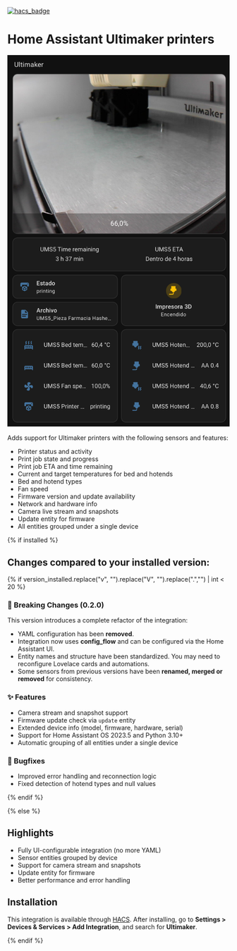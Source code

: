 [![hacs_badge](https://img.shields.io/badge/HACS-Default-orange.svg?style=for-the-badge)](https://github.com/custom-components/hacs)
# Home Assistant Ultimaker printers

![lovelace](https://github.com/jellespijker/home-assistant-ultimaker/raw/main/resources/lovelace.png)

Adds support for Ultimaker printers with the following sensors and features:

- Printer status and activity
- Print job state and progress
- Print job ETA and time remaining
- Current and target temperatures for bed and hotends
- Bed and hotend types
- Fan speed
- Firmware version and update availability
- Network and hardware info
- Camera live stream and snapshots
- Update entity for firmware
- All entities grouped under a single device

{% if installed %}
## Changes compared to your installed version:

{% if version_installed.replace("v", "").replace("V", "").replace(".","") | int < 20 %}
### 🚨 Breaking Changes (0.2.0)
This version introduces a complete refactor of the integration:
- YAML configuration has been **removed**.
- Integration now uses **config_flow** and can be configured via the Home Assistant UI.
- Entity names and structure have been standardized. You may need to reconfigure Lovelace cards and automations.
- Some sensors from previous versions have been **renamed, merged or removed** for consistency.

### ✨ Features
- Camera stream and snapshot support
- Firmware update check via `update` entity
- Extended device info (model, firmware, hardware, serial)
- Support for Home Assistant OS 2023.5 and Python 3.10+
- Automatic grouping of all entities under a single device

### 🐛 Bugfixes
- Improved error handling and reconnection logic
- Fixed detection of hotend types and null values

{% endif %}

{% else %}

## Highlights

- Fully UI-configurable integration (no more YAML)
- Sensor entities grouped by device
- Support for camera stream and snapshots
- Update entity for firmware
- Better performance and error handling

## Installation

This integration is available through [HACS](https://hacs.xyz). After installing, go to **Settings > Devices & Services > Add Integration**, and search for **Ultimaker**.

{% endif %}
